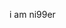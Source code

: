 i am ni99er
<!---
chrespe/chrespe is a ✨ special ✨ repository because its `README.md` (this file) appears on your GitHub profile.
You can click the Preview link to take a look at your changes.
--->
